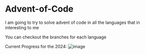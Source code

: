 # Advent-of-Code
I am going to try to solve advent of code in all the languages that in interesting to me

You can checkout the branches for each language


Current Progress for the 2024: 
![image](https://github.com/user-attachments/assets/6e3c3c3e-8bf1-4b71-83fb-9ca12d4c355b)



